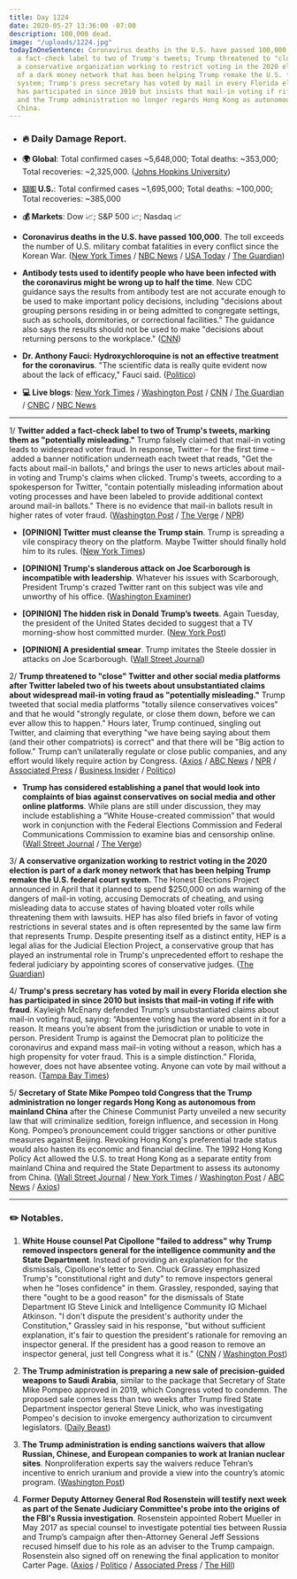 ```yaml
---
title: Day 1224
date: 2020-05-27 13:36:00 -07:00
description: 100,000 dead.
image: "/uploads/1224.jpg"
todayInOneSentence: Coronavirus deaths in the U.S. have passed 100,000; Twitter added
  a fact-check label to two of Trump's tweets; Trump threatened to "close" Twitter;
  a conservative organization working to restrict voting in the 2020 election is part
  of a dark money network that has been helping Trump remake the U.S. federal court
  system; Trump's press secretary has voted by mail in every Florida election she
  has participated in since 2010 but insists that mail-in voting if rife with fraud;
  and the Trump administration no longer regards Hong Kong as autonomous from mainland
  China.
---
```


* ### 🔥 Daily Damage Report.

* **🌍 Global**: Total confirmed cases \~5,648,000; Total deaths: \~353,000; Total recoveries: \~2,325,000. ([Johns Hopkins University](https://coronavirus.jhu.edu/map.html))

* **🇺🇸 U.S.**: Total confirmed cases \~1,695,000; Total deaths: \~100,000; Total recoveries: \~385,000

* **💰 Markets**: Dow 📈; S&P 500 📈; Nasdaq 📈

* **Coronavirus deaths in the U.S. have passed 100,000**. The toll exceeds the number of U.S. military combat fatalities in every conflict since the Korean War. ([New York Times](https://www.nytimes.com/2020/05/27/us/coronavirus-live-updates.html#link-119d822b) / [NBC News](https://www.nbcnews.com/news/us-news/100-000-dead-coronavirus-u-s-sees-its-promise-flaws-n1214956) / [USA Today](https://www.usatoday.com/story/news/health/2020/05/27/coronavirus-updates-100-000-deaths-cdc-surface-spread-brazil/5263058002/) / [The Guardian](https://www.theguardian.com/world/2020/may/27/us-coronavirus-deaths-pass-100000-statistics))

* **Antibody tests used to identify people who have been infected with the coronavirus might be wrong up to half the time**. New CDC guidance says the results from antibody test are not accurate enough to be used to make important policy decisions, including "decisions about grouping persons residing in or being admitted to congregate settings, such as schools, dormitories, or correctional facilities." The guidance also says the results should not be used to make "decisions about returning persons to the workplace." ([CNN](https://www.cnn.com/2020/05/26/health/antibody-tests-cdc-coronavirus-wrong/index.html))

* **Dr. Anthony Fauci: Hydroxychloroquine is not an effective treatment for the coronavirus**. "The scientific data is really quite evident now about the lack of efficacy," Fauci said. ([Politico](https://www.politico.com/news/2020/05/27/fauci-hydroxychloroquine-not-effective-against-coronavirus-283980))

* **💻 Live blogs**: [New York Times](https://www.nytimes.com/2020/05/27/us/coronavirus-live-updates.html) / [Washington Post](https://www.washingtonpost.com/nation/2020/05/27/coronavirus-update-us/) / [CNN](https://www.cnn.com/us/live-news/us-coronavirus-update-05-27-20/index.html) / [The Guardian](https://www.theguardian.com/world/live/2020/may/27/coronavirus-us-cases-increasing-states-push-reopen-trump-100000-latest-news-updates) / [CNBC](https://www.cnbc.com/2020/05/27/coronavirus-live-updates.html) / [NBC News](https://www.nbcnews.com/health/health-news/live-blog/2020-05-27-coronavirus-news-n1215286)

---

1/ **Twitter added a fact-check label to two of Trump's tweets, marking them as "potentially misleading."** Trump falsely claimed that mail-in voting leads to widespread voter fraud. In response, Twitter – for the first time – added a banner notification underneath each tweet that reads, "Get the facts about mail-in ballots," and brings the user to news articles about mail-in voting and Trump's claims when clicked. Trump's tweets, according to a spokesperson for Twitter, "contain potentially misleading information about voting processes and have been labeled to provide additional context around mail-in ballots." There is no evidence that mail-in ballots result in higher rates of voter fraud. ([Washington Post](https://www.washingtonpost.com/technology/2020/05/26/trump-twitter-label-fact-check/) / [The Verge](https://www.theverge.com/2020/5/26/21271207/twitter-donald-trump-fact-check-mail-in-voting-coronavirus-pandemic-california) / [NPR](https://www.npr.org/2020/05/26/862797418/twitter-points-users-to-fact-checks-of-trump-tweets-for-the-first-time))

* **\[OPINION\] Twitter must cleanse the Trump stain**. Trump is spreading a vile conspiracy theory on the platform. Maybe Twitter should finally hold him to its rules. ([New York Times](https://www.nytimes.com/2020/05/26/opinion/trump-scarborough-twitter.html))

* **\[OPINION\] Trump's slanderous attack on Joe Scarborough is incompatible with leadership**. Whatever his issues with Scarborough, President Trump's crazed Twitter rant on this subject was vile and unworthy of his office. ([Washington Examiner](https://www.washingtonexaminer.com/opinion/editorials/trumps-slanderous-attack-on-joe-scarborough-is-incompatible-with-leadership))

* **\[OPINION\] The hidden risk in Donald Trump’s tweets**. Again Tuesday, the president of the United States decided to suggest that a TV morning-show host committed murder. ([New York Post](https://nypost.com/2020/05/26/the-hidden-risk-in-donald-trumps-tweets/))

* **\[OPINION\] A presidential smear**. Trump imitates the Steele dossier in attacks on Joe Scarborough. ([Wall Street Journal](https://www.wsj.com/articles/a-presidential-smear-11590535397))

2/ **Trump threatened to "close" Twitter and other social media platforms after Twitter labeled two of his tweets about unsubstantiated claims about widespread mail-in voting fraud as "potentially misleading."** Trump tweeted that social media platforms "totally silence conservatives voices" and that he would "strongly regulate, or close them down, before we can ever allow this to happen." Hours later, Trump continued, singling out Twitter, and claiming that everything "we have being saying about them (and their other compatriots) is correct" and that there will be "Big action to follow." Trump can’t unilaterally regulate or close public companies, and any effort would likely require action by Congress. ([Axios](https://www.axios.com/trump-social-media-regulation-twitter-fact-check-9a394d37-1c32-4b73-b0cf-cc4b45e3a451.html) / [ABC News](https://abcnews.go.com/Politics/trump-threatens-close-social-media-platforms-twitter-fact/story?id=70899912) / [NPR](https://www.npr.org/2020/05/27/863011399/trump-threatens-to-shut-down-social-media-after-twitter-adds-warning-on-his-twee) / [Associated Press](https://apnews.com/c8898aad60175df06ebd160023285001) / [Business Insider](https://www.businessinsider.com/trump-threatens-shut-down-platforms-after-tweets-tagged-warning-2020-5?utm_source=reddit.com) / [Politico](https://www.politico.eu/article/donald-trump-threatens-to-shutter-social-media-companies-over-alleged-election-interference/))

* **Trump has considered establishing a panel that would look into complaints of bias against conservatives on social media and other online platforms**. While plans are still under discussion, they may include establishing a “White House-created commission” that would work in conjunction with the Federal Elections Commission and Federal Communications Commission to examine bias and censorship online. ([Wall Street Journal](https://www.wsj.com/articles/trump-considers-forming-panel-to-review-complaints-of-online-bias-11590238800) / [The Verge](https://www.theverge.com/2020/5/23/21268433/president-trump-conservative-bias-social-media-twitter-facebook-google))

3/ **A conservative organization working to restrict voting in the 2020 election is part of a dark money network that has been helping Trump remake the U.S. federal court system.** The Honest Elections Project announced in April that it planned to spend $250,000 on ads warning of the dangers of mail-in voting, accusing Democrats of cheating, and using misleading data to accuse states of having bloated voter rolls while threatening them with lawsuits. HEP has also filed briefs in favor of voting restrictions in several states and is often represented by the same law firm that represents Trump. Despite presenting itself as a distinct entity, HEP is a legal alias for the Judicial Election Project, a conservative group that has played an instrumental role in Trump's unprecedented effort to reshape the federal judiciary by appointing scores of conservative judges. ([The Guardian](https://www.theguardian.com/us-news/2020/may/27/honest-elections-project-conservative-voting-restrictions))

4/ **Trump's press secretary has voted by mail in every Florida election she has participated in since 2010 but insists that mail-in voting if rife with fraud**. Kayleigh McEnany defended Trump’s unsubstantiated claims about mail-in voting fraud, saying: “Absentee voting has the word absent in it for a reason. It means you’re absent from the jurisdiction or unable to vote in person. President Trump is against the Democrat plan to politicize the coronavirus and expand mass mail-in voting without a reason, which has a high propensity for voter fraud. This is a simple distinction.” Florida, however, does not have absentee voting. Anyone can vote by mail without a reason. ([Tampa Bay Times](https://www.tampabay.com/florida-politics/buzz/2020/05/27/trump-press-secretary-kayleigh-mcenany-has-voted-by-mail-11-times-in-10-years/))

5/ **Secretary of State Mike Pompeo told Congress that the Trump administration no longer regards Hong Kong as autonomous from mainland China** after the Chinese Communist Party unveiled a new security law that will criminalize sedition, foreign influence, and secession in Hong Kong. Pompeo’s pronouncement could trigger sanctions or other punitive measures against Beijing. Revoking Hong Kong's preferential trade status would also hasten its economic and financial decline. The 1992 Hong Kong Policy Act allowed the U.S. to treat Hong Kong as a separate entity from mainland China and required the State Department to assess its autonomy from China. ([Wall Street Journal](https://www.wsj.com/articles/u-s-officially-declares-that-hong-kong-is-no-longer-autonomous-11590596133?mod=djemalertNEWS) / [New York Times](https://www.nytimes.com/2020/05/27/us/politics/china-hong-kong-pompeo-trade.html) / [Washington Post](https://www.washingtonpost.com/national-security/pompeo-declares-hong-kong-no-longer-autonomous-from-china/2020/05/27/2773096c-a036-11ea-9d96-c3f7c755fd6e_story.html) / [ABC News](https://abcnews.go.com/Politics/wireStory/pompeo-hong-kong-longer-autonomous-china-70905712) / [Axios](https://www.axios.com/pompeo-hong-kong-autonomous-china-aa719c5e-b6e7-4ce5-a56f-c3c276513927.html))

---

### ✏️ Notables.

1. **White House counsel Pat Cipollone "failed to address" why Trump removed inspectors general for the intelligence community and the State Department**. Instead of providing an explanation for the dismissals, Cipollone's letter to Sen. Chuck Grassley emphasized Trump's "constitutional right and duty" to remove inspectors general when he "loses confidence" in them.  Grassley, responded, saying that there "ought to be a good reason" for the dismissals of State Department IG Steve Linick and Intelligence Community IG Michael Atkinson. "I don't dispute the president's authority under the Constitution," Grassley said in his response, "but without sufficient explanation, it's fair to question the president's rationale for removing an inspector general. If the president has a good reason to remove an inspector general, just tell Congress what it is." ([CNN](https://www.cnn.com/2020/05/26/politics/white-house-counsel-grassley-inspectors-general/index.html) / [Washington Post](https://www.washingtonpost.com/politics/grassley-says-white-house-response-on-ig-firings-insufficient/2020/05/26/541e6184-9fb7-11ea-9d96-c3f7c755fd6e_story.html))

2. **The Trump administration is preparing a new sale of precision-guided weapons to Saudi Arabia**, similar to the package that Secretary of State Mike Pompeo approved in 2019, which Congress voted to condemn. The proposed sale comes less than two weeks after Trump fired State Department inspector general Steve Linick, who was investigating Pompeo's decision to invoke emergency authorization to circumvent legislators. ([Daily Beast](https://www.thedailybeast.com/trump-administration-preps-new-weapons-sale-to-saudi-arabia))

3. **The Trump administration is ending sanctions waivers that allow Russian, Chinese, and European companies to work at Iranian nuclear sites**. Nonproliferation experts say the waivers reduce Tehran’s incentive to enrich uranium and provide a view into the country’s atomic program. ([Washington Post](https://www.washingtonpost.com/national-security/trump-administration-to-end-iran-deal-waivers-in-a-blow-to-obama-era-pact/2020/05/27/3c4ba5f4-a02e-11ea-9d96-c3f7c755fd6e_story.html))

4. **Former Deputy Attorney General Rod Rosenstein will testify next week as part of the Senate Judiciary Committee's probe into the origins of the FBI's Russia investigation**. Rosenstein appointed Robert Mueller in May 2017 as special counsel to investigate potential ties between Russia and Trump’s campaign after then-Attorney General Jeff Sessions recused himself due to his role as an adviser to the Trump campaign. Rosenstein also signed off on renewing the final application to monitor Carter Page. ([Axios](https://www.axios.com/rod-rosenstein-senate-russia-cb490023-4f99-4a43-947f-15a1286366d9.html) / [Politico](https://www.politico.com/news/2020/05/27/rod-rosenstein-to-testify-russia-probe-284552) / [Associated Press](https://apnews.com/01f38b4c829ea5b26853d2d40ebce503) / [The Hill](https://thehill.com/homenews/senate/499757-rosenstein-to-testify-as-part-of-grahams-russia-probe-investigation))
